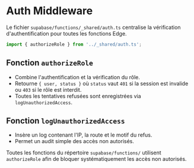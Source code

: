 # Auth Middleware

Le fichier `supabase/functions/_shared/auth.ts` centralise la vérification d'authentification pour toutes les fonctions Edge.

```ts
import { authorizeRole } from '../_shared/auth.ts';
```

## Fonction `authorizeRole`
- Combine l'authentification et la vérification du rôle.
- Retourne `{ user, status }` où `status` vaut `401` si la session est invalide ou `403` si le rôle est interdit.
- Toutes les tentatives refusées sont enregistrées via `logUnauthorizedAccess`.

## Fonction `logUnauthorizedAccess`
- Insère un log contenant l'IP, la route et le motif du refus.
- Permet un audit simple des accès non autorisés.

Toutes les fonctions du répertoire `supabase/functions/` utilisent `authorizeRole` afin de bloquer systématiquement les accès non autorisés.
